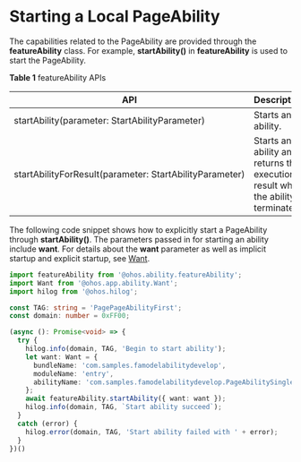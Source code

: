 # Starting a Local PageAbility

<!--Kit: Ability Kit-->
<!--Subsystem: Ability-->
<!--Owner: @lidongrui-->
<!--Designer: @ccllee1-->
<!--Tester: @lixueqing513-->
<!--Adviser: @huipeizi-->

The capabilities related to the PageAbility are provided through the **featureAbility** class. For example, **startAbility()** in **featureAbility** is used to start the PageAbility.

**Table 1** featureAbility APIs

| API| Description|
| -------- | -------- |
| startAbility(parameter:&nbsp;StartAbilityParameter) | Starts an ability.|
| startAbilityForResult(parameter:&nbsp;StartAbilityParameter) | Starts an ability and returns the execution result when the ability is terminated.|


The following code snippet shows how to explicitly start a PageAbility through **startAbility()**. The parameters passed in for starting an ability include **want**. For details about the **want** parameter as well as implicit startup and explicit startup, see [Want](want-fa.md).

```ts
import featureAbility from '@ohos.ability.featureAbility';
import Want from '@ohos.app.ability.Want';
import hilog from '@ohos.hilog';

const TAG: string = 'PagePageAbilityFirst';
const domain: number = 0xFF00;
```
```ts
(async (): Promise<void> => {
  try {
    hilog.info(domain, TAG, 'Begin to start ability');
    let want: Want = {
      bundleName: 'com.samples.famodelabilitydevelop',
      moduleName: 'entry',
      abilityName: 'com.samples.famodelabilitydevelop.PageAbilitySingleton'
    };
    await featureAbility.startAbility({ want: want });
    hilog.info(domain, TAG, `Start ability succeed`);
  }
  catch (error) {
    hilog.error(domain, TAG, 'Start ability failed with ' + error);
  }
})()
```
